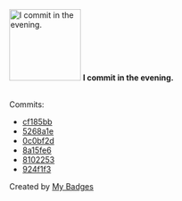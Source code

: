 <img src="https://my-badges.github.io/my-badges/evening-commits.png" alt="I commit in the evening." title="I commit in the evening." width="128">
<strong>I commit in the evening.</strong>
<br><br>

Commits:

- <a href="https://github.com/andrewjswan/matrix-lamp/commit/cf185bbb9d614c1bc223260fb82f0e71f7e8f9ca">cf185bb</a>
- <a href="https://github.com/andrewjswan/matrix-lamp/commit/5268a1ecd56277d80ad6d97972b854c040f06767">5268a1e</a>
- <a href="https://github.com/andrewjswan/matrix-lamp/commit/0c0bf2dfffa6e8824f0ab117bc3cf61b53c54548">0c0bf2d</a>
- <a href="https://github.com/andrewjswan/matrix-lamp/commit/8a15fe68b8135e6ce7e67cf325b584552ee0659b">8a15fe6</a>
- <a href="https://github.com/andrewjswan/matrix-lamp/commit/810225305ac2c1e1239e5bac9f9c4ca738c2eb02">8102253</a>
- <a href="https://github.com/andrewjswan/esphome-components/commit/924f1f3d4bd776db4b9e06f810bdb5d4563b9ed7">924f1f3</a>


Created by <a href="https://github.com/my-badges/my-badges">My Badges</a>